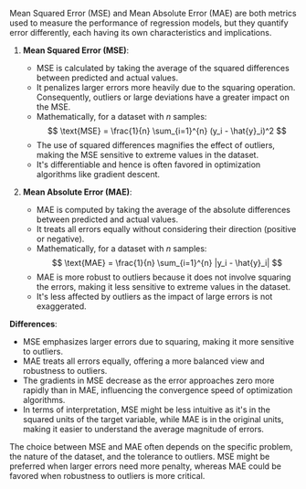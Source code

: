Mean Squared Error (MSE) and Mean Absolute Error (MAE) are both metrics used to measure the performance of regression models, but they quantify error differently, each having its own characteristics and implications.

1. **Mean Squared Error (MSE)**:
   - MSE is calculated by taking the average of the squared differences between predicted and actual values.
   - It penalizes larger errors more heavily due to the squaring operation. Consequently, outliers or large deviations have a greater impact on the MSE.
   - Mathematically, for a dataset with $n$ samples:
     $$ \text{MSE} = \frac{1}{n} \sum_{i=1}^{n} (y_i - \hat{y}_i)^2 $$
   - The use of squared differences magnifies the effect of outliers, making the MSE sensitive to extreme values in the dataset.
   - It's differentiable and hence is often favored in optimization algorithms like gradient descent.

2. **Mean Absolute Error (MAE)**:
   - MAE is computed by taking the average of the absolute differences between predicted and actual values.
   - It treats all errors equally without considering their direction (positive or negative).
   - Mathematically, for a dataset with $n$ samples:
     $$ \text{MAE} = \frac{1}{n} \sum_{i=1}^{n} |y_i - \hat{y}_i| $$
   - MAE is more robust to outliers because it does not involve squaring the errors, making it less sensitive to extreme values in the dataset.
   - It's less affected by outliers as the impact of large errors is not exaggerated.

**Differences**:
- MSE emphasizes larger errors due to squaring, making it more sensitive to outliers.
- MAE treats all errors equally, offering a more balanced view and robustness to outliers.
- The gradients in MSE decrease as the error approaches zero more rapidly than in MAE, influencing the convergence speed of optimization algorithms.
- In terms of interpretation, MSE might be less intuitive as it's in the squared units of the target variable, while MAE is in the original units, making it easier to understand the average magnitude of errors.

The choice between MSE and MAE often depends on the specific problem, the nature of the dataset, and the tolerance to outliers. MSE might be preferred when larger errors need more penalty, whereas MAE could be favored when robustness to outliers is more critical.